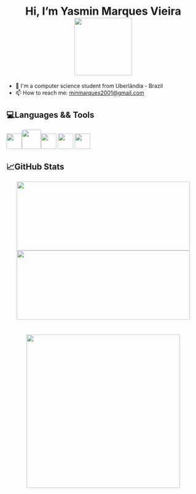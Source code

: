<h1 align="center"> Hi, I’m Yasmin Marques Vieira <img src= "https://user-images.githubusercontent.com/91732850/198894430-4d37b31c-38c9-4bef-9e50-7269bfe8c88b.png" width="150" height="150" align="middle"/></h1> 

  
- 👀 I'm a computer science student from Uberlândia - Brazil
- 📫 How to reach me: minmarques2001@gmail.com



## 💻Languages && Tools 
<img src= "https://user-images.githubusercontent.com/91732850/198840984-b0e957c2-dcc2-4b8c-88eb-4bc30232a4f6.png" width="40" height="40"><img src="https://cdn.jsdelivr.net/gh/devicons/devicon/icons/java/java-original.svg" width="50" height="50"/><img src="https://cdn.jsdelivr.net/gh/devicons/devicon/icons/haskell/haskell-original.svg" width="40" height="40"/> <img src="https://cdn.jsdelivr.net/gh/devicons/devicon/icons/vscode/vscode-original.svg" width="40" height="40"/> <img src= "https://user-images.githubusercontent.com/91732850/198895860-c900c65c-22cd-414f-927c-48104020f285.png" width="40" height="40"/>

         
         
## 📈GitHub Stats
<div align="center"><a href="https://github.com/yasminMVieira"><img height="180em"  width="450em"  src="https://github-readme-stats.vercel.app/api/top-langs/?username=yasminMVieira&layout=compact&langs_count=7&theme=radical"/> <img height="180em"  width="450em" src="https://github-readme-stats.vercel.app/api?username=yasminMVieira&show_icons=true&theme=radical&include_all_commits=true&count_private=true"/></div>



# 
<h1 align= "middle" > <img src= "https://user-images.githubusercontent.com/91732850/198893919-2cdc26ff-0c36-486a-adef-2b9d35ec3696.png" width="400" height="400" align="middle" >


<!---
yasminMVieira/yasminMVieira is a ✨ special ✨ repository because its `README.md` (this file) appears on your GitHub profile.
You can click the Preview link to take a look at your changes.
--->
